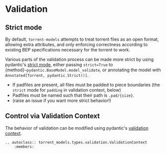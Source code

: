 # Validation

## Strict mode

By default, `torrent-models` attempts to treat torrent files as an open format,
allowing extra attributes, and only enforcing correctness according to existing BEP specifications
necessary for the torrent to work.

Various parts of the validation process can be made more strict by using pydantic's
[strict mode](https://docs.pydantic.dev/latest/concepts/strict_mode),
either passing `strict=True` to {method}`~pydantic.BaseModel.model_validate`,
or annotating the model with `Annotated[Torrent, pydantic.Strict()]`.

- If padfiles are present, all files must be padded to piece boundaries
  (the `strict` mode for `padding` in validation context, below)
- Padfiles must be named such that their path is `.pad/{size}`.
- (raise an issue if you want more strict behavior!)

## Control via Validation Context

The behavior of validation can be modified using pydantic's
[validation context](https://docs.pydantic.dev/latest/concepts/validators/#validation-context).

```{eval-rst}
.. autoclass:: torrent_models.types.validation.ValidationContext
    :members:
```